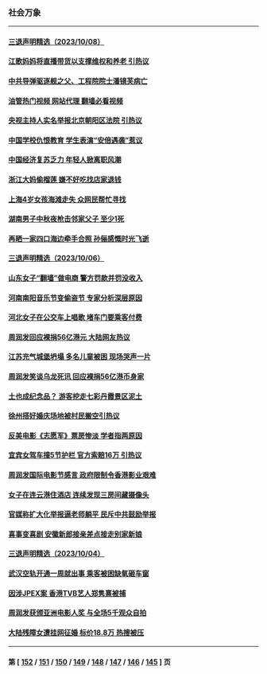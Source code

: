 ### 社会万象
---
#### [三退声明精选（2023/10/08）](../../pages/ncid282/n14091145.md?10091245) 
#### [江歌妈妈将直播带货以支撑维权和养老 引热议](../../pages/ncid282/n14090819.md?10091245) 
#### [中共导弹驱逐舰之父、工程院院士潘镜芙病亡](../../pages/ncid282/n14090769.md?10091245) 
#### [油管热门视频 网站代理 翻墙必看视频](http://138.2.39.72:81/youtube.html?epic-marker?10091245)
#### [央视主持人实名举报北京朝阳区法院 引热议](../../pages/ncid282/n14090737.md?10091245) 
#### [中国学校仇恨教育 学生表演“安倍遇袭”惹议](../../pages/ncid282/n14090458.md?10091245) 
#### [中国经济复苏乏力 年轻人掀离职风潮](../../pages/ncid282/n14090270.md?10091245) 
#### [浙江大妈偷榴莲 嫌不好吃找店家退钱](../../pages/ncid282/n14090150.md?10091245) 
#### [上海4岁女孩海滩走失 众网民帮忙寻找](../../pages/ncid282/n14090017.md?10091245) 
#### [湖南男子中秋夜枪击邻家父子 至少1死](../../pages/ncid282/n14090022.md?10091245) 
#### [再晒一家四口海边牵手合照 孙俪感慨时光飞逝](../../pages/ncid282/n14089939.md?10091245) 
#### [三退声明精选（2023/10/06）](../../pages/ncid282/n14089968.md?10091245) 
#### [山东女子“翻墙”做电商 警方罚款并罚没收入](../../pages/ncid282/n14089680.md?10091245) 
#### [河南南阳音乐节变偷盗节 专家分析深层原因](../../pages/ncid282/n14089616.md?10091245) 
#### [河北女子在公交车上唱歌 堵车门要乘客付费](../../pages/ncid282/n14089725.md?10091245) 
#### [周润发回应裸捐56亿港元 大陆网友热议](../../pages/ncid282/n14089641.md?10091245) 
#### [江苏充气城堡坍塌 多名儿童被困 现场哭声一片](../../pages/ncid282/n14089535.md?10091245) 
#### [周润发笑谈乌龙死讯 回应裸捐56亿港币身家](../../pages/ncid282/n14089024.md?10091245) 
#### [土也成纪念品？ 游客挖走七彩丹霞景区泥土](../../pages/ncid282/n14089274.md?10091245) 
#### [徐州搭好婚庆场地被村民搬空引热议](../../pages/ncid282/n14089185.md?10091245) 
#### [反美电影《志愿军》票房惨淡 学者指两原因](../../pages/ncid282/n14089039.md?10091245) 
#### [宜宾女驾车撞5节护栏 官方索赔16万 引热议](../../pages/ncid282/n14088796.md?10091245) 
#### [周润发国际电影节感言 政府限制令香港影业艰难](../../pages/ncid282/n14088781.md?10091245) 
#### [女子在连云港住酒店 连续发现三房间藏摄像头](../../pages/ncid282/n14088872.md?10091245) 
#### [官媒称扩大化举报逼老师躺平 民斥中共鼓励举报](../../pages/ncid282/n14088711.md?10091245) 
#### [喜事变喜剧 安徽新郎接亲差点接走别家新娘](../../pages/ncid282/n14088587.md?10091245) 
#### [三退声明精选（2023/10/04）](../../pages/ncid282/n14088392.md?10091245) 
#### [武汉空轨开通一周就出事 乘客被困缺氧砸车窗](../../pages/ncid282/n14088357.md?10091245) 
#### [因涉JPEX案 香港TVB艺人郑隽熹被捕](../../pages/ncid282/n14088318.md?10091245) 
#### [周润发获颁亚洲电影人奖 与全场5千观众自拍](../../pages/ncid282/n14088197.md?10091245) 
#### [大​​​陆残障女遭挂网征婚 标价18.8万 热搜被压](../../pages/ncid282/n14087845.md?10091245) 

---
#### 第 [ [152](./152.md?10091245) / [151](./151.md?10091245) / [150](./150.md?10091245) / [149](./149.md?10091245) / [148](./148.md?10091245) / [147](./147.md?10091245) / [146](./146.md?10091245) / [145](./145.md?10091245) ] 页

